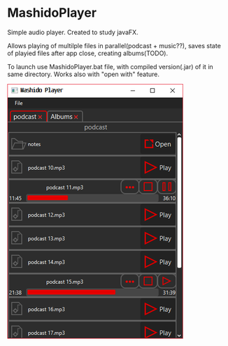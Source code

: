# MashidoPlayer

Simple audio player. Created to study javaFX.

Allows playing of multilple files in parallel(podcast + music??),
saves state of playied files after app close,
creating albums(TODO).

To launch use MashidoPlayer.bat file, with compiled version(.jar) of it in same directory.
Works also with "open with" feature.

![screenshot](https://raw.githubusercontent.com/TakMashido/MashidoPlayer/master/screenshots/Screenshot.png)
